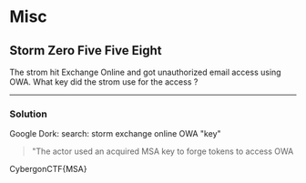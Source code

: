 ﻿# Misc

## Storm Zero Five Five Eight

The strom hit Exchange Online and got unauthorized email access using OWA. What key did the strom use for the access ?

---

### Solution

Google Dork: search: storm exchange online OWA "key"

>"The actor used an acquired MSA key to forge tokens to access OWA

CybergonCTF{MSA}